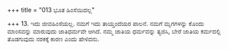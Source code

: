 +++
title = "013 ಭೂತ ಹಿಂಸೆಯಿದಲ್ಲ"

+++
13. ಇದು ಜೀವಹಿಂಸೆಯಲ್ಲ. ನಮಗೆ ಇದು ತಾಯ್ತಂದೆಯರ ಪಾಲನೆ. ನಮಗೆ ಮೃಗಗಳನ್ನು ಕೊಂದು ಮಾಂಸವನ್ನು ಮಾರುವುದು ಜಾತಿಧರ್ಮವೇ ಆಗಿದೆ. ನಮ್ಮ ಜಾತಿಯ ಧರ್ಮವನ್ನು ತ್ಯಜಿಸಿ, ಬೇರೆ ಜಾತಿಯ ಕರ್ಮದಲ್ಲಿ ತೊಡಗುವುದು ನರಕಕ್ಕೆ ಕಾರಣ ಎಂದು ಹೇಳಿದನು.